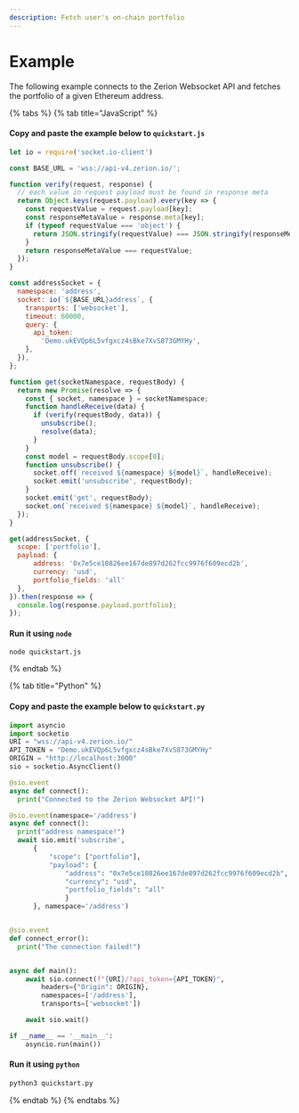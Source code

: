 ```yaml
---
description: Fetch user's on-chain portfolio
---
```


# Example

The following example connects to the Zerion Websocket API and fetches the portfolio of a given Ethereum address.

{% tabs %}
{% tab title="JavaScript" %}
#### Copy and paste the example below to `quickstart.js`

```javascript
let io = require('socket.io-client')

const BASE_URL = 'wss://api-v4.zerion.io/';

function verify(request, response) {
  // each value in request payload must be found in response meta
  return Object.keys(request.payload).every(key => {
    const requestValue = request.payload[key];
    const responseMetaValue = response.meta[key];
    if (typeof requestValue === 'object') {
      return JSON.stringify(requestValue) === JSON.stringify(responseMetaValue);
    }
    return responseMetaValue === requestValue;
  });
}

const addressSocket = {
  namespace: 'address',
  socket: io(`${BASE_URL}address`, {
    transports: ['websocket'],
    timeout: 60000,
    query: {
      api_token:
        'Demo.ukEVQp6L5vfgxcz4sBke7XvS873GMYHy',
    },
  }),
};

function get(socketNamespace, requestBody) {
  return new Promise(resolve => {
    const { socket, namespace } = socketNamespace;
    function handleReceive(data) {
      if (verify(requestBody, data)) {
        unsubscribe();
        resolve(data);
      }
    }
    const model = requestBody.scope[0];
    function unsubscribe() {
      socket.off(`received ${namespace} ${model}`, handleReceive);
      socket.emit('unsubscribe', requestBody);
    }
    socket.emit('get', requestBody);
    socket.on(`received ${namespace} ${model}`, handleReceive);
  });
}

get(addressSocket, {
  scope: ['portfolio'],
  payload: {
      address: '0x7e5ce10826ee167de897d262fcc9976f609ecd2b',
      currency: 'usd',
      portfolio_fields: 'all'
  },
}).then(response => {
  console.log(response.payload.portfolio);
});

```

#### Run it using `node`

```text
node quickstart.js
```
{% endtab %}

{% tab title="Python" %}
#### Copy and paste the example below to `quickstart.py`  

```python
import asyncio
import socketio
URI = "wss://api-v4.zerion.io/"
API_TOKEN = "Demo.ukEVQp6L5vfgxcz4sBke7XvS873GMYHy"
ORIGIN = "http://localhost:3000"
sio = socketio.AsyncClient()

@sio.event
async def connect():
  print("Connected to the Zerion Websocket API!")

@sio.event(namespace='/address')
async def connect():
  print("address namespace!")
  await sio.emit('subscribe',
      {
          "scope": ["portfolio"],
          "payload": {
              "address": "0x7e5ce10826ee167de897d262fcc9976f609ecd2b",
              "currency": "usd",
              "portfolio_fields": "all"
              }
      }, namespace='/address')


@sio.event
def connect_error():
  print("The connection failed!")


async def main():
    await sio.connect(f"{URI}/?api_token={API_TOKEN}",
        headers={"Origin": ORIGIN},
        namespaces=['/address'],
        transports=['websocket'])

    await sio.wait()

if __name__ == '__main__':
    asyncio.run(main())

```

#### Run it using `python`

```bash
python3 quickstart.py
```
{% endtab %}
{% endtabs %}



